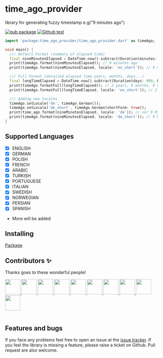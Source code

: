 # time_ago_provider

library for generating fuzzy timestamp e.g("9 minutes ago")

[![pub package](https://img.shields.io/pub/v/time_ago_provider.svg)](https://pub.dev/packages/time_ago_provider)
[![Github test](https://github.com/BaderEddineOuaich/time_ago_provider/workflows/test/badge.svg)](https://github.com/BaderEddineOuaich/time_ago_provider/actions?query=workflow%3Atest)

```dart
import 'package:time_ago_provider/time_ago_provider.dart' as timeAgo;

void main() {
  /// Default Format (summary of elapsed time)
  final nineMinutesElapsed = DateTime.now().subtract(Duration(minutes: 9));
  print(timeAgo.format(nineMinutesElapsed)); // 9 minutes ago
  print(timeAgo.format(nineMinutesElapsed, locale: 'en_short')); // 9 min

  /// Full Format (detailed elapsed time years, months, days...)
  final longTimeElapsed = DateTime.now().subtract(Duration(days: 999, hours: 6, minutes: 8, seconds: 3));
  print(timeAgo.formatFull(longTimeElapsed)); // 2 years, 9 months, 9 days, 6 hours, 8 minutes, 3 seconds
  print(timeAgo.formatFull(longTimeElapsed, locale: 'en_short')); // 2 yr, 9 mo, 9 d, 6 h, 8 min, 3 sec

  /// Adding new locales
  timeAgo.setLocale('de', timeAgo.German());
  timeAgo.setLocale('de_short', timeAgo.German(shortForm: true));
  print(time_ago.format(nineMinutesElapsed, locale: 'de')); // vor 9 Minuten
  print(timeAgo.format(nineMinutesElapsed, locale: 'de_short')); // 9 Min.
}
```

## Supported Languages

- [x] ENGLISH
- [x] GERMAN
- [x] POLISH
- [x] FRENCH
- [x] ARABIC
- [x] TURKISH
- [x] PORTUGUESE
- [x] ITALIAN
- [x] SWEDISH
- [x] NORWEGIAN
- [x] PERSIAN
- [x] SPANISH
- More will be added

## Installing

[Package](https://pub.dartlang.org/packages/time_ago_provider)

## Contributors ✨

Thanks goes to these wonderful people!<br>
<table>
  <tr>
    <a href="https://github.com/l7ssha">
      <img width="50" height="50" src="https://github.com/l7ssha.png">
    </a>
  </tr>
  <tr>
    <a href="https://github.com/veneno261">
      <img width="50" height="50" src="https://github.com/veneno261.png">
    </a>
  </tr>
  <tr>
    <a href="https://github.com/hacioguz">
      <img width="50" height="50" src="https://github.com/hacioguz.png">
    </a>
  </tr>
  <tr>
    <a href="https://github.com/bgoktugozdemir">
      <img width="50" height="50" src="https://github.com/bgoktugozdemir.png">
    </a>
  </tr>
  <tr>
    <a href="https://github.com/luizeof">
      <img width="50" height="50" src="https://github.com/luizeof.png">
    </a>
  </tr>
  <tr>
    <a href="https://github.com/TommasoAzz">
      <img width="50" height="50" src="https://github.com/TommasoAzz.png">
    </a>
  </tr>
  <tr>
    <a href="https://github.com/andreasusego">
      <img width="50" height="50" src="https://github.com/andreasusego.png">
    </a>
  </tr>
  <tr>
    <a href="https://github.com/tavanarad">
      <img width="50" height="50" src="https://github.com/tavanarad.png">
    </a>
  </tr>
  <tr>
    <a href="https://github.com/baldomerocho">
      <img width="50" height="50" src="https://github.com/baldomerocho.png">
    </a>
  </tr>
  <tr>
    <a href="https://github.com/andgar2010">
      <img width="50" height="50" src="https://github.com/andgar2010.png">
    </a>
  </tr>
</table>

## Features and bugs

If you face any problems feel free to open an issue at the [issue tracker][tracker]. If you feel the library is missing a feature, please raise a ticket on Github. Pull request are also welcome.

[tracker]: https://github.com/BaderEddineOuaich/time_ago_provider/issues
